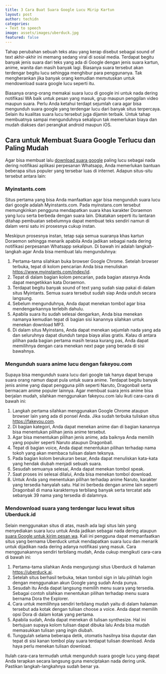 ```yaml
---
title: 3 Cara Buat Suara Google Lucu Mirip Kartun
layout: post
author: techidn
categories: 
- Text to speech
image: assets/images/uberduck.jpg
featured: false
---
```


Tahap perubahan sebuah teks atau yang kerap disebut sebagai sound of text akhir-akhir ini memang sedang viral di sosial media. Terdapat begitu banyak jenis suara dari teks yang ada di Google dengan jenis suara kartun, anime, wanita dan masih banyak lagi. Biasanya suara tersebut akan terdengar begitu lucu sehingga menghibur para penggunanya. Tak mengherankan jika banyak orang kemudian memutuskan untuk mendownload suara google lucu seperti itu.

Biasanya orang-orang memakai suara lucu di google ini untuk nada dering notifikasi WA baik untuk pesan yang masuk, grup maupun penggilan video maupun suara. Perlu Anda ketahui terdapt sejumlah cara agar bisa mengunduh suara google yang terdengar lucu dari banyak situs terpercaya. Selain itu kualitas suara lucu tersebut juga dijamin terbaik. Untuk tahap membuatnya sampai mengunduhnya sekalipun tak memerlukan biaya dan mudah diakses dari perangkat android maupun iOS.

## Cara untuk Membuat Suara Google Terlucu dan Paling Mudah

Agar bisa membuat lalu [download suara google](https://www.technolati.com/2022/02/cara-bikin-suara-google-di-whatsapp.html) paling lucu sebagai nada dering notifikasi aplikasi perpesanan Whatsapp, Anda memerlukan bantuan beberapa situs populer yang tersebar luas di internet. Adapun situs-situ tersebut antara lain:

### Myinstants.com

Situs pertama yang bisa Anda manfaatkan agar bisa mengunduh suara lucu dari google adalah Myinstants.com. Pada myinstans.com tersebut memungkinkan pengguna mendapatkan suara khas karakter Doraemon yang lucu serta berbeda dengan suara lain. Dikatakan seperti itu lantaran ditahap pembuatan sebelumnya dapat membuat teks sendiri namun di dalam versi satu ini prosesnya cukup instan.

Meskipun prosesnya instan, tetap saja semua suaranya khas kartun Doraemon sehingga menarik apabila Anda jadikan sebagai nada dering notifikasi perpesanan Whatsapp sekalipun. Di bawah ini adalah langkah-langkah agar Anda bisa membuat lalu mengunduhnya:

1. Pertama-tama silahkan buka browser Google Chrome. Setelah browser terbuka, tepat di kolom pencarian Anda bisa menuliskan https://www.myinstants.com/index/id.
2. Tepat di dalam bagian kolom pencarian, pada bagian atasnya Anda dapat mengetikkan kata Doraemon.
3. Terdapat begitu banyak sound of text yang sudah siap pakai di dalam situs Myintants. Semua suara tersebut sudah siap Anda unduh secara langsung.
4. Sebelum mengunduhnya, Anda dapat menekan tombol agar bisa mendengarkannya terlebih dahulu.
5. Apabila suara itu sudah selesai dengarkan, Anda bisa menekan namanya kemudian tepat di bagian sisi kanannya silahkan untuk menekan download MP3.
6. Di dalam situs Myinstans, Anda dapat menekan sejumlah nada yang ada dan seluruhnya dapat diunduh tanpa biaya alias gratis. Kalau di antara pilihan pada bagian pertama masih terasa kurang pas, Anda dapat memilihnya dengan cara menekan next page yang berada di sisi bawahnya.

### Mengunduh suara anime lucu dengan fakeyou.com

Supaya bisa mengunduh suara lucu dari google tak hanya dapat berupa suara orang namun dapat pula untuk suara anime. Terdapat begitu banyak jenis anime yang dapat pengguna pilih seperti Naruto, Dragonball serta bermacam anime populer lainnya. Agar membuat suara jenis anime bisa berjalan mudah, silahkan menggunakan fakeyou.com lalu ikuti cara-cara di bawah ini:

1. Langkah pertama silahkan menggunakan Google Chrome ataupun browser lain yang ada di ponsel Anda. Jika sudah terbuka tuliskan situs https://fakeyou.com.
2. Di bagian kategori, Anda dapat menekan anime dan di bagian kanannya bisa menentukan pilihan jenis anime tersebut.
3. Agar bisa menentukan pilihan jenis anime, ada baiknya Anda memilih yang populer seperti Naruto ataupun Dragonball.
4. Tepat di bagian voice, Anda dapat menentukan pilihan terhadap nama tokoh yang akan membaca tulisan dalam teksnya.
5. Pada bagian kolom berukuran besar, Anda dapat menuliskan kata-kata yang hendak diubah menjadi sebuah suara.
6. Sesudah semuanya selesai, Anda dapat menekan tombol speak.
7. Saat proses ini selesai dilalui, Anda bisa menekan tombol download.
8. Untuk Anda yang menentukan pilihan terhadap anime Naruto, karakter yang tersedia hanyalah satu. Hal ini berbeda dengan anime lain seperti Dragonball di mana karakternya terbilang banyak serta tercatat ada sebanyak 39 nama yang tersedia di dalamnya.

### Mendownload suara yang terdengar lucu lewat situs Uberduck.id

Selain menggunakan situs di atas, masih ada lagi situs lain yang menyediakan suara lucu untuk Anda jadikan sebagai nada dering ataupun [suara Google untuk kirim pesan wa](https://karinov.co.id/cara-membuat-suara-google-di-hp/). Kali ini pengguna dapat memanfaatkan situs yang bernama Uberduck untuk mendapatkan suara lucu dan menarik untuk dijadikan nada dering adanya notifikasi yang masuk. Cara menggunakannya sendiri terbilang mudah, Anda cukup mengikuti cara-cara di bawah ini:

1. Pertama-tama silahkan Anda mengunjungi situs Uberduck di halaman https://uberduck.ai.
2. Setelah situs berhasil terbuka, tekan tombol sign in lalu pilihlah login dengan menggunakan akun Google yang sudah Anda punya.
3. Sesudah itu Anda dapat langsung memilih menu suara yang tersedia. Sebagai contoh silahkan menentukan pilihan terhadap menu suara bernama Dora the Explorer.
4. Cara untuk memilihnya sendiri terbilang mudah yaitu di dalam halaman tersebut ada kotak dengan tulisan choose a voice. Anda dapat memilih opsi Dora di dalam kotak yang pertama.
5. Apabila sudah, Anda dapat menekan di tulisan synthesize. Hal ini bertujuan supaya kolom tulisan dapat dibuka lalu Anda bisa mudah memasukkan tulisan yang ingin diubah.
6. Tunggulah selama beberapa detik, otomatis hasilnya bisa duputar dan tepat di sisi kanan tombol play suara terdapat tulisan download. Anda haya perlu menekan tulisan download.

Itulah cara-cara termudah untuk mengunduh suara google lucu yang dapat Anda terapkan secara langsung guna menciptakan nada dering unik. Pastikan langkah-langkahnya sudah benar ya.
